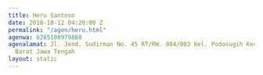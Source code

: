 ```yaml
---
title: Heru Santoso
date: 2018-10-12 04:20:00 Z
permalink: "/agen/heru.html"
agenwa: 6285108979888
agenalamat: Jl. Jend. Sudirman No. 45 RT/RW. 004/003 Kel. Podosugih Kec. Pekalongan
  Barat Jawa Tengah
layout: static
---
```



